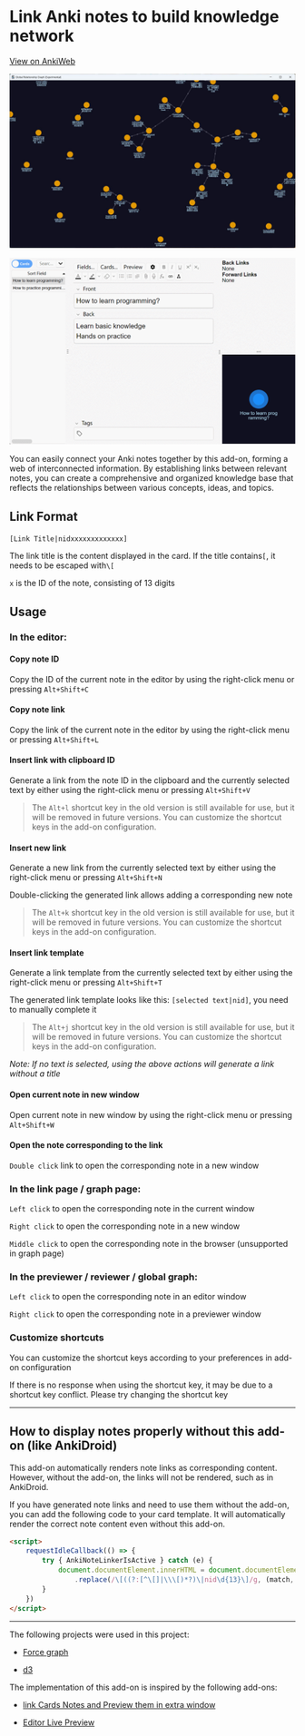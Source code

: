 # Link Anki notes to build knowledge network

[View on AnkiWeb](https://ankiweb.net/shared/info/1077002392)

![show.jpg](show.jpg)

![show.gif](show.gif)

You can easily connect your Anki notes together by this add-on, forming a web of interconnected information. 
By establishing links between relevant notes, you can create a comprehensive and organized knowledge base that reflects the relationships between various concepts, ideas, and topics.

## Link Format

`[Link Title|nidxxxxxxxxxxxxx]`

The link title is the content displayed in the card. If the title contains`[`, it needs to be escaped with`\[`

`x` is the ID of the note, consisting of 13 digits

## Usage

### In the editor:

#### Copy note ID

Copy the ID of the current note in the editor by using the right-click menu or pressing `Alt+Shift+C`

#### Copy note link

Copy the link of the current note in the editor by using the right-click menu or pressing `Alt+Shift+L`

#### Insert link with clipboard ID

Generate a link from the note ID in the clipboard and the currently selected text by either using the right-click menu or pressing `Alt+Shift+V`

>The `Alt+l` shortcut key in the old version is still available for use, but it will be removed in future versions. You can customize the shortcut keys in the add-on configuration.

#### Insert new link

Generate a new link from the currently selected text by either using the right-click menu or pressing `Alt+Shift+N`

Double-clicking the generated link allows adding a corresponding new note

>The `Alt+k` shortcut key in the old version is still available for use, but it will be removed in future versions. You can customize the shortcut keys in the add-on configuration.

#### Insert link template

Generate a link template from the currently selected text by either using the right-click menu or pressing `Alt+Shift+T`

The generated link template looks like this: `[selected text|nid]`, you need to manually complete it

>The `Alt+j` shortcut key in the old version is still available for use, but it will be removed in future versions. You can customize the shortcut keys in the add-on configuration.

_Note: If no text is selected, using the above actions will generate a link without a title_

#### Open current note in new window

Open current note in new window by using the right-click menu or pressing `Alt+Shift+W`

#### Open the note corresponding to the link

`Double click` link to open the corresponding note in a new window

### In the link page / graph page:

`Left click` to open the corresponding note in the current window

`Right click` to open the corresponding note in a new window

`Middle click` to open the corresponding note in the browser (unsupported in graph page)

### In the previewer / reviewer / global graph:

`Left click` to open the corresponding note in an editor window

`Right click` to open the corresponding note in a previewer window

### Customize shortcuts

You can customize the shortcut keys according to your preferences in add-on configuration

If there is no response when using the shortcut key, it may be due to a shortcut key conflict. Please try changing the shortcut key

---
## How to display notes properly without this add-on (like AnkiDroid)

This add-on automatically renders note links as corresponding content. However, without the add-on, the links will not be rendered, such as in AnkiDroid.

If you have generated note links and need to use them without the add-on, you can add the following code to your card template. It will automatically render the correct note content even without this add-on.

```html
<script>
    requestIdleCallback(() => {
        try { AnkiNoteLinkerIsActive } catch (e) {
            document.documentElement.innerHTML = document.documentElement.innerHTML
                .replace(/\[((?:[^\[]|\\\[)*?)\|nid\d{13}\]/g, (match, title) => title.replace(/\\\[/g, '['))
        }
    })
</script>
```

---
The following projects were used in this project:

- [Force graph](https://github.com/vasturiano/force-graph)

- [d3](https://github.com/d3/d3)

The implementation of this add-on is inspired by the following add-ons:

- [link Cards Notes and Preview them in extra window](https://ankiweb.net/shared/info/1423933177)

- [Editor Live Preview](https://ankiweb.net/shared/info/1960039667)